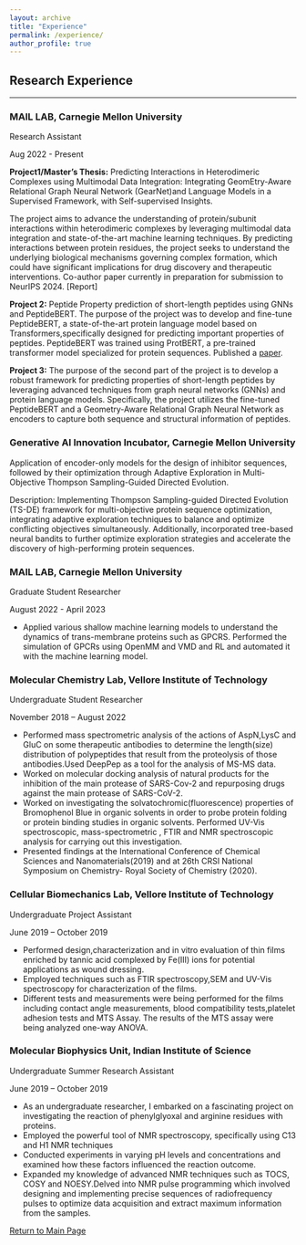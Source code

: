 ```yaml
---
layout: archive
title: "Experience"
permalink: /experience/
author_profile: true
---
```

## Research Experience
------
### MAIL LAB, Carnegie Mellon University
Research Assistant

Aug 2022 - Present

**Project1/Master’s Thesis:**
Predicting Interactions in Heterodimeric Complexes using Multimodal Data Integration: Integrating
GeomEtry-Aware Relational Graph Neural Network (GearNet)and Language Models in a Supervised Framework, with Self-supervised Insights. 

The project aims to advance the understanding of protein/subunit interactions within heterodimeric complexes by leveraging multimodal data integration and state-of-the-art machine learning techniques. By predicting interactions between protein residues, the project seeks to understand the underlying biological mechanisms governing complex formation, which could have significant implications for drug discovery and therapeutic interventions. Co-author paper currently in preparation for submission to NeurIPS 2024.  [Report]

**Project 2:**
Peptide Property prediction of short-length peptides using GNNs and PeptideBERT.
The purpose of the project was to develop and fine-tune PeptideBERT, a state-of-the-art protein language model based on Transformers,specifically designed for predicting important properties of peptides. PeptideBERT was trained using ProtBERT, a pre-trained transformer model specialized for protein sequences.  Published a [paper](https://pubs.acs.org/doi/epdf/10.1021/acs.jpclett.3c02398).

**Project 3:**
The purpose of the second part of the project is to develop a robust framework for predicting properties of short-length peptides by leveraging advanced techniques from graph neural networks (GNNs) and protein language models. Specifically, the project utilizes the fine-tuned PeptideBERT and a Geometry-Aware Relational Graph Neural Network as encoders to capture both sequence and structural information of peptides.

### Generative AI Innovation Incubator, Carnegie Mellon University
Application of encoder-only models for the design of inhibitor sequences, followed by their optimization through Adaptive Exploration in Multi-Objective Thompson Sampling-Guided Directed Evolution.

Description: Implementing Thompson Sampling-guided Directed Evolution (TS-DE) framework for multi-objective protein sequence
optimization, integrating adaptive exploration techniques to balance and optimize conflicting objectives simultaneously. Additionally, incorporated tree-based neural bandits to further optimize exploration strategies and accelerate the discovery of high-performing protein sequences.

### MAIL LAB, Carnegie Mellon University
Graduate Student Researcher

August 2022 - April 2023
  * Applied various shallow machine learning models to understand the dynamics of trans-membrane
  proteins such as GPCRS. Performed the simulation of GPCRs using OpenMM and VMD  and RL and
  automated it with the machine learning model.

### Molecular Chemistry Lab, Vellore Institute of Technology
Undergraduate Student Researcher

November 2018 – August 2022
  * Performed mass spectrometric analysis of the actions of AspN,LysC and GluC on some
  therapeutic antibodies to determine the length(size) distribution of polypeptides that result from
  the proteolysis of those antibodies.Used DeepPep as a tool for the analysis of MS-MS data.
  * Worked on molecular docking analysis of natural products for the inhibition of the main protease
  of SARS-Cov-2 and repurposing drugs against the main protease of SARS-CoV-2.
  * Worked on investigating the solvatochromic(fluorescence) properties of Bromophenol Blue in
  organic solvents in order to probe protein folding or protein binding studies in organic solvents.
  Performed UV-Vis spectroscopic, mass-spectrometric , FTIR and NMR spectroscopic analysis for
  carrying out this investigation.
  * Presented findings at the International Conference of Chemical Sciences and
  Nanomaterials(2019) and at 26th CRSI National Symposium on Chemistry- Royal Society of
  Chemistry (2020).

### Cellular Biomechanics Lab, Vellore Institute of Technology
Undergraduate Project Assistant

June 2019 – October 2019
  * Performed design,characterization and in vitro evaluation of thin films enriched by tannic acid
  complexed by Fe(III) ions for potential applications as wound dressing.
  * Employed techniques such as FTIR spectroscopy,SEM and UV-Vis spectroscopy for
  characterization of the films.
  * Different tests and measurements were being performed for the films including contact angle
  measurements, blood compatibility tests,platelet adhesion tests and MTS Assay. The results of
  the MTS assay were being analyzed one-way ANOVA.

### Molecular Biophysics Unit, Indian Institute of Science
Undergraduate Summer Research Assistant

June 2019 – October 2019
  * As an undergraduate researcher, I embarked on a fascinating project on investigating the reaction
  of phenylglyoxal and arginine residues with proteins.
  * Employed the powerful tool of NMR spectroscopy, specifically using C13 and H1 NMR
  techniques
  * Conducted experiments in varying pH levels and concentrations and examined how these factors
  influenced the reaction outcome.
  * Expanded my knowledge of advanced NMR techniques such as TOCS, COSY and NOESY.Delved into NMR pulse programming which involved designing and implementing precise sequences of radiofrequency pulses to optimize data acquisition and extract maximum
  information from the samples.

[Return to Main Page](https://adrita78.github.io)

